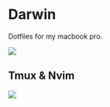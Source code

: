 # Darwin

Dotfiles for my macbook pro.

![](../.media/darwin.png)

## Tmux & Nvim
![](../.media/editor.png)

